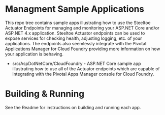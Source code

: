 # Managment Sample Applications
This repo tree contains sample apps illustrating how to use the Steeltoe Actuator Endpoints for managing and monitoring your ASP.NET Core and/or ASP.NET 4.x application. Steeltoe Actuator endpoints can be used to expose services for checking health, adjusting logging, etc. of your applications. The endpoints also seemlessly integrate with the Pivotal Applications Manager for Cloud Foundry providing more information on how your application is behaving.
 
* src/AspDotNetCore/CloudFoundry - ASP.NET Core sample app illustrating how to use all of the Actuator endpoints which are capable of integrating with the Pivotal Apps Manager console for Cloud Foundry. 

# Building & Running
See the Readme for instructions on building and running each app.

